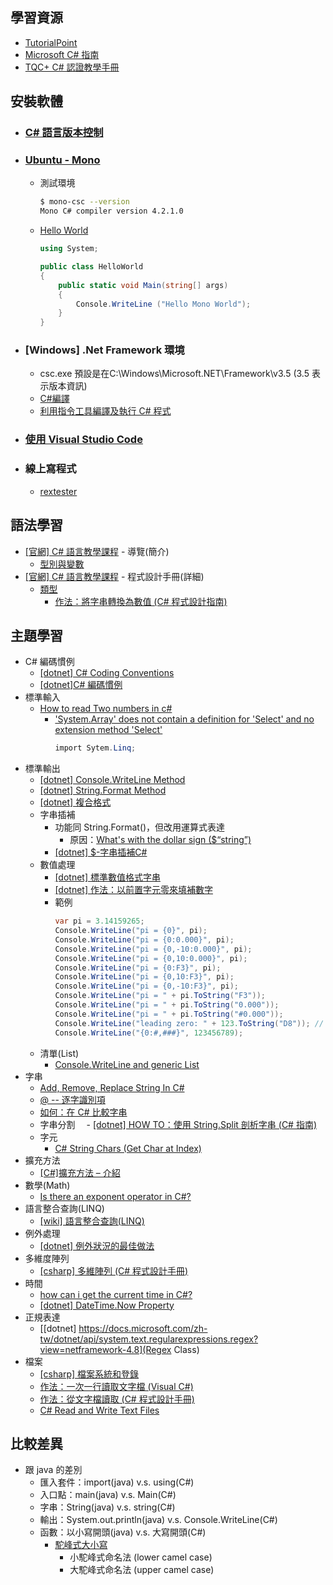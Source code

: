 ## 學習資源
- [TutorialPoint](https://www.tutorialspoint.com/csharp)
- [Microsoft C# 指南](https://docs.microsoft.com/zh-tw/dotnet/csharp/index)
- [TQC+ C# 認證教學手冊](https://tqcplus-csharp-ebook.readbook.tw/)

## 安裝軟體
- ### [C# 語言版本控制](https://docs.microsoft.com/zh-tw/dotnet/csharp/language-reference/configure-language-version)
- ### [Ubuntu - Mono](https://www.mono-project.com/download/stable/#download-lin-ubuntu)
  - 測試環境
    ```bash
    $ mono-csc --version
    Mono C# compiler version 4.2.1.0
    ```
  - [Hello World](https://www.mono-project.com/docs/getting-started/mono-basics/)
    ```csharp
    using System;

    public class HelloWorld
    {
        public static void Main(string[] args)
        {
            Console.WriteLine ("Hello Mono World");
        }
    }
    ```
- ### [Windows] .Net Framework 環境
  - csc.exe 預設是在C:\Windows\Microsoft.NET\Framework\v3.5 (3.5 表示版本資訊)
  - [C#編譯](https://dotblogs.com.tw/eternaltung/2010/01/07/12890)
  - [利用指令工具編譯及執行 C# 程式](https://tqcplus-csharp-ebook.readbook.tw/csharp-and-tools.html)
- ### [使用 Visual Studio Code](https://visualstudio.microsoft.com/downloads/)
- ### 線上寫程式
  - [rextester](https://rextester.com/l/csharp_online_compiler)

## 語法學習
- [[官網] C# 語言教學課程](https://docs.microsoft.com/zh-tw/dotnet/csharp/tour-of-csharp/) - 導覽(簡介)
   - [型別與變數](https://docs.microsoft.com/zh-tw/dotnet/csharp/tour-of-csharp/types-and-variables)
- [[官網] C# 語言教學課程](https://docs.microsoft.com/zh-tw/dotnet/csharp/programming-guide/) - 程式設計手冊(詳細)
   - [類型](https://docs.microsoft.com/zh-tw/dotnet/csharp/programming-guide/types/)
     - [作法：將字串轉換為數值 (C# 程式設計指南)](https://docs.microsoft.com/zh-tw/dotnet/csharp/programming-guide/types/how-to-convert-a-string-to-a-number)

## 主題學習
- C# 編碼慣例
  - [[dotnet] C# Coding Conventions](https://docs.microsoft.com/en-us/dotnet/csharp/programming-guide/inside-a-program/coding-conventions)
  - [[dotnet]C# 編碼慣例](https://docs.microsoft.com/zh-tw/dotnet/csharp/programming-guide/inside-a-program/coding-conventions)
- 標準輸入
  - [How to read Two numbers in c#](https://stackoverflow.com/questions/27589159/how-to-read-two-numbers-in-c-sharp)
    - ['System.Array' does not contain a definition for 'Select' and no extension method 'Select'](https://social.msdn.microsoft.com/Forums/vstudio/en-US/f62a3690-702a-4e92-a076-9d50d4a334c0)
      ```C#
      import Sytem.Linq;
      ```
- 標準輸出
  - [[dotnet] Console.WriteLine Method](https://docs.microsoft.com/zh-tw/dotnet/api/system.console.writeline?view=netframework-4.8)
  - [[dotnet] String.Format Method](https://docs.microsoft.com/zh-tw/dotnet/api/system.string.format?view=netframework-4.8#Starting)
  - [[dotnet] 複合格式](https://docs.microsoft.com/zh-tw/dotnet/standard/base-types/composite-formatting)
  - 字串插補
    - 功能同 String.Format()，但改用運算式表達
      - 原因：[What's with the dollar sign ($“string”) ](https://stackoverflow.com/questions/32878549/whats-with-the-dollar-sign-string)
    - [[dotnet] $-字串插補C#](https://docs.microsoft.com/zh-tw/dotnet/csharp/language-reference/tokens/interpolated?view=netframework-4.8)
  - 數值處理
    - [[dotnet] 標準數值格式字串](https://docs.microsoft.com/zh-tw/dotnet/standard/base-types/standard-numeric-format-strings)
    - [[dotnet] 作法：以前置字元零來填補數字](https://docs.microsoft.com/zh-tw/dotnet/standard/base-types/how-to-pad-a-number-with-leading-zeros)
    - 範例
      ```c#
      var pi = 3.14159265;
      Console.WriteLine("pi = {0}", pi);
      Console.WriteLine("pi = {0:0.000}", pi);
      Console.WriteLine("pi = {0,-10:0.000}", pi);
      Console.WriteLine("pi = {0,10:0.000}", pi);
      Console.WriteLine("pi = {0:F3}", pi);
      Console.WriteLine("pi = {0,10:F3}", pi);
      Console.WriteLine("pi = {0,-10:F3}", pi);
      Console.WriteLine("pi = " + pi.ToString("F3"));
      Console.WriteLine("pi = " + pi.ToString("0.000"));
      Console.WriteLine("pi = " + pi.ToString("#0.000"));
      Console.WriteLine("leading zero: " + 123.ToString("D8")); // width:8
      Console.WriteLine("{0:#,###}", 123456789);
      ```
  - 清單(List)
    - [Console.WriteLine and generic List](https://stackoverflow.com/questions/52927/console-writeline-and-generic-list)
- 字串
  - [Add, Remove, Replace String In C#](https://www.c-sharpcorner.com/UploadFile/mahesh/add-remove-replace-strings-in-C-Sharp/)
  - [@ -- 逐字識別項](https://docs.microsoft.com/zh-tw/dotnet/csharp/language-reference/tokens/verbatim?view=netframework-4.8)
  - [如何：在 C# 比較字串](https://docs.microsoft.com/zh-tw/dotnet/csharp/how-to/compare-strings)
  - 字串分割
  　- [[dotnet] HOW TO：使用 String.Split 剖析字串 (C# 指南)](https://docs.microsoft.com/zh-tw/dotnet/csharp/how-to/parse-strings-using-split)
  - 字元
    - [C# String Chars (Get Char at Index)](https://www.dotnetperls.com/string-char)
- 擴充方法
  - [[C#]擴充方法 – 介紹](https://kw0006667.wordpress.com/2013/05/29/c%E6%93%B4%E5%85%85%E6%96%B9%E6%B3%95-%E4%BB%8B%E7%B4%B9/)
- 數學(Math)
  - [Is there an exponent operator in C#?](https://stackoverflow.com/questions/3034604/is-there-an-exponent-operator-in-c)
- 語言整合查詢(LINQ)
  - [[wiki] 語言整合查詢(LINQ)](https://zh.wikipedia.org/wiki/%E8%AF%AD%E8%A8%80%E9%9B%86%E6%88%90%E6%9F%A5%E8%AF%A2)
- 例外處理
  - [[dotnet] 例外狀況的最佳做法](https://docs.microsoft.com/zh-tw/dotnet/standard/exceptions/best-practices-for-exceptions)
- 多維度陣列
  - [[csharp] 多維陣列 (C# 程式設計手冊)](https://docs.microsoft.com/zh-tw/dotnet/csharp/programming-guide/arrays/multidimensional-arrays)
- 時間
  - [how can i get the current time in C#?](https://stackoverflow.com/questions/10374089/how-can-i-get-the-current-time-in-c)
  - [[dotnet] DateTime.Now Property](https://docs.microsoft.com/zh-tw/dotnet/api/system.datetime.now?view=netframework-4.8)
- 正規表達
  - [[dotnet] https://docs.microsoft.com/zh-tw/dotnet/api/system.text.regularexpressions.regex?view=netframework-4.8](Regex Class)
- 檔案
  - [[csharp] 檔案系統和登錄](https://docs.microsoft.com/zh-tw/dotnet/csharp/programming-guide/file-system/)
  - [作法：一次一行讀取文字檔 (Visual C#)](https://docs.microsoft.com/zh-tw/dotnet/csharp/programming-guide/file-system/how-to-read-a-text-file-one-line-at-a-time)
  - [作法：從文字檔讀取 (C# 程式設計手冊)](https://docs.microsoft.com/zh-tw/dotnet/csharp/programming-guide/file-system/how-to-read-from-a-text-file)
  - [C# Read and Write Text Files](https://www.arclab.com/en/kb/csharp/read-write-text-file-ansi-utf8-unicode.html)


## 比較差異
- 跟 java 的差別
  - 匯入套件：import(java) v.s. using(C#)
  - 入口點：main(java) v.s. Main(C#)
  - 字串：String(java) v.s. string(C#)
  - 輸出：System.out.println(java) v.s. Console.WriteLine(C#)
  - 函數：以小寫開頭(java) v.s. 大寫開頭(C#)
    - [駝峰式大小寫](https://zh.wikipedia.org/wiki/%E9%A7%9D%E5%B3%B0%E5%BC%8F%E5%A4%A7%E5%B0%8F%E5%AF%AB)
      - 小駝峰式命名法 (lower camel case)
      - 大駝峰式命名法 (upper camel case)
